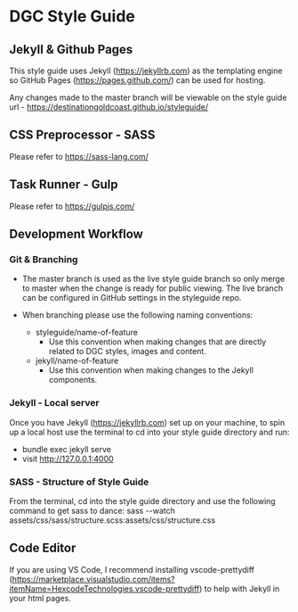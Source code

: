 # DGC Style Guide

## Jekyll & Github Pages
This style guide uses Jekyll (https://jekyllrb.com) as the templating engine so GitHub Pages (https://pages.github.com/) can be used for hosting.

Any changes made to the master branch will be viewable on the style guide url - https://destinationgoldcoast.github.io/styleguide/

## CSS Preprocessor - SASS
Please refer to https://sass-lang.com/

## Task Runner - Gulp
Please refer to https://gulpjs.com/

## Development Workflow
### Git & Branching
- The master branch is used as the live style guide branch so only merge to master when the change is ready for public viewing. The live branch can be configured in GitHub settings in the styleguide repo.

- When branching please use the following naming conventions:
  - styleguide/name-of-feature
    - Use this convention when making changes that are directly related to DGC styles, images and content.
  - jekyll/name-of-feature
    - Use this convention when making changes to the Jekyll components.


### Jekyll - Local server
Once you have Jekyll (https://jekyllrb.com) set up on your machine, to spin up a local host use the terminal to cd into your style guide directory and run:
- bundle exec jekyll serve
- visit http://127.0.0.1:4000

### SASS - Structure of Style Guide
From the terminal, cd into the style guide directory and use the following command to get sass to dance:
sass --watch assets/css/sass/structure.scss:assets/css/structure.css

## Code Editor
If you are using VS Code, I recommend installing vscode-prettydiff (https://marketplace.visualstudio.com/items?itemName=HexcodeTechnologies.vscode-prettydiff) to help with Jekyll in your html pages.
